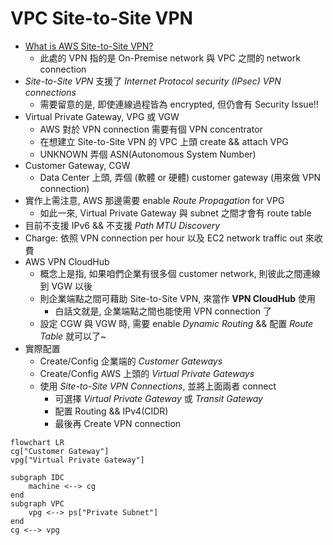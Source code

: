 
# VPC Site-to-Site VPN

- [What is AWS Site-to-Site VPN?](https://docs.aws.amazon.com/vpn/latest/s2svpn/VPC_VPN.html)
    - 此處的 VPN 指的是 On-Premise network 與 VPC 之間的 network connection
- *Site-to-Site VPN* 支援了 *Internet Protocol security (IPsec) VPN connections*
    - 需要留意的是, 即使連線過程皆為 encrypted, 但仍會有 Security Issue!!
- Virtual Private Gateway, VPG 或 VGW
    - AWS 對於 VPN connection 需要有個 VPN concentrator
    - 在想建立 Site-to-Site VPN 的 VPC 上頭 create && attach VPG
    - UNKNOWN 弄個 ASN(Autonomous System Number)
- Customer Gateway, CGW
    - Data Center 上頭, 弄個 (軟體 or 硬體) customer gateway (用來做 VPN connection)
- 實作上需注意, AWS 那邊需要 enable *Route Propagation* for VPG
    - 如此一來, Virtual Private Gateway 與 subnet 之間才會有 route table
- 目前不支援 IPv6 && 不支援 *Path MTU Discovery*
- Charge: 依照 VPN connection per hour 以及 EC2 network traffic out 來收費
- AWS VPN CloudHub
    - 概念上是指, 如果咱們企業有很多個 customer network, 則彼此之間連線到 VGW 以後
    - 則企業端點之間可藉助 Site-to-Site VPN, 來當作 **VPN CloudHub** 使用
        - 白話文就是, 企業端點之間也能使用 VPN connection 了
    - 設定 CGW 與 VGW 時, 需要 enable *Dynamic Routing* && 配置 *Route Table* 就可以了~
- 實際配置
    - Create/Config 企業端的 *Customer Gateways*
    - Create/Config AWS 上頭的 *Virtual Private Gateways*
    - 使用 *Site-to-Site VPN Connections*, 並將上面兩者 connect
        - 可選擇 *Virtual Private Gateway* 或 *Transit Gateway*
        - 配置 Routing && IPv4(CIDR)
        - 最後再 Create VPN connection

```mermaid
flowchart LR
cg["Customer Gateway"]
vpg["Virtual Private Gateway"]

subgraph IDC
    machine <--> cg
end
subgraph VPC
    vpg <--> ps["Private Subnet"]
end
cg <--> vpg
```
